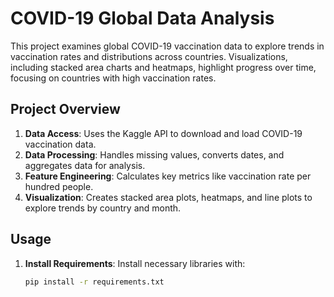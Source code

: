 # COVID-19 Global Data Analysis

This project examines global COVID-19 vaccination data to explore trends in vaccination rates and distributions across countries. Visualizations, including stacked area charts and heatmaps, highlight progress over time, focusing on countries with high vaccination rates.

## Project Overview
1. **Data Access**: Uses the Kaggle API to download and load COVID-19 vaccination data.
2. **Data Processing**: Handles missing values, converts dates, and aggregates data for analysis.
3. **Feature Engineering**: Calculates key metrics like vaccination rate per hundred people.
4. **Visualization**: Creates stacked area plots, heatmaps, and line plots to explore trends by country and month.

## Usage
1. **Install Requirements**: Install necessary libraries with:
   ```bash
   pip install -r requirements.txt
